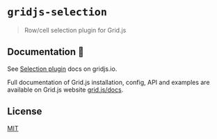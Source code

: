 # `gridjs-selection`

> Row/cell selection plugin for Grid.js

## Documentation :book:

See [Selection plugin](https://gridjs.io/docs/examples/selection) docs on gridjs.io.  

Full documentation of Grid.js installation, config, API and examples are available
on Grid.js website [grid.js/docs](https://gridjs.io/docs/index). 

## License

[MIT](https://github.com/grid-js/gridjs/blob/master/LICENSE)
